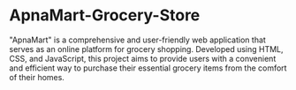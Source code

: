 # ApnaMart-Grocery-Store
"ApnaMart" is a comprehensive and user-friendly web application that serves as an online platform for grocery shopping. Developed using HTML, CSS, and JavaScript, this project aims to provide users with a convenient and efficient way to purchase their essential grocery items from the comfort of their homes.
